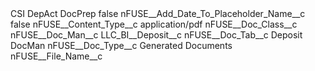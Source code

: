 <?xml version="1.0" encoding="UTF-8"?>
<CustomMetadata xmlns="http://soap.sforce.com/2006/04/metadata" xmlns:xsi="http://www.w3.org/2001/XMLSchema-instance" xmlns:xsd="http://www.w3.org/2001/XMLSchema">
    <label>CSI DepAct DocPrep</label>
    <protected>false</protected>
    <values>
        <field>nFUSE__Add_Date_To_Placeholder_Name__c</field>
        <value xsi:type="xsd:boolean">false</value>
    </values>
    <values>
        <field>nFUSE__Content_Type__c</field>
        <value xsi:type="xsd:string">application/pdf</value>
    </values>
    <values>
        <field>nFUSE__Doc_Class__c</field>
        <value xsi:nil="true"/>
    </values>
    <values>
        <field>nFUSE__Doc_Man__c</field>
        <value xsi:type="xsd:string">LLC_BI__Deposit__c</value>
    </values>
    <values>
        <field>nFUSE__Doc_Tab__c</field>
        <value xsi:type="xsd:string">Deposit DocMan</value>
    </values>
    <values>
        <field>nFUSE__Doc_Type__c</field>
        <value xsi:type="xsd:string">Generated Documents</value>
    </values>
    <values>
        <field>nFUSE__File_Name__c</field>
        <value xsi:nil="true"/>
    </values>
</CustomMetadata>
